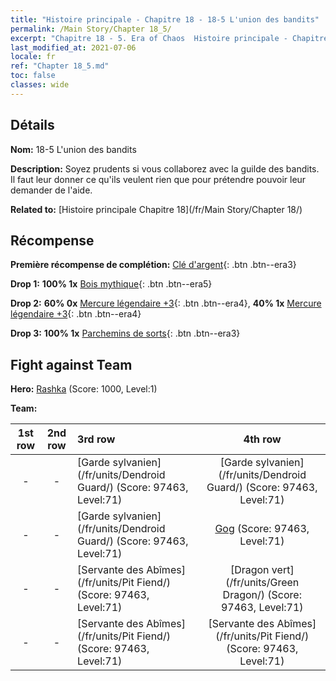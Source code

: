 ```yaml
---
title: "Histoire principale - Chapitre 18 - 18-5 L'union des bandits"
permalink: /Main Story/Chapter 18_5/
excerpt: "Chapitre 18 - 5. Era of Chaos  Histoire principale - Chapitre 18_5. 18-5 L'union des bandits"
last_modified_at: 2021-07-06
locale: fr
ref: "Chapter 18_5.md"
toc: false
classes: wide
---
```


## Détails

 **Nom:** 18-5 L'union des bandits

 **Description:** Soyez prudents si vous collaborez avec la guilde des bandits. Il faut leur donner ce qu'ils veulent rien que pour prétendre pouvoir leur demander de l'aide.

 **Related to:** [Histoire principale Chapitre 18](/fr/Main Story/Chapter 18/)

## Récompense

 **Première récompense de complétion:** [Clé d'argent](/ItemsFR/con_693/){: .btn .btn--era3}

 **Drop 1:** **100% 1x** [Bois mythique](/ItemsFR/mat_62/){: .btn .btn--era5}

 **Drop 2:** **60% 0x** [Mercure légendaire +3](/ItemsFR/mat_56/){: .btn .btn--era4}, **40% 1x** [Mercure légendaire +3](/ItemsFR/mat_56/){: .btn .btn--era4}

 **Drop 3:** **100% 1x** [Parchemins de sorts](/ItemsFR/con_694/){: .btn .btn--era3}


## Fight against Team
 **Hero:** [Rashka](/fr/heroes/Rashka/) (Score: 1000, Level:1)

 **Team:**


  | 1st row | 2nd row | 3rd row | 4th row |
  |:----:|:----:|:----|:----:|
  | - | - | [Garde sylvanien](/fr/units/Dendroid Guard/) (Score: 97463, Level:71)  | [Garde sylvanien](/fr/units/Dendroid Guard/) (Score: 97463, Level:71)  |
  | - | - | [Garde sylvanien](/fr/units/Dendroid Guard/) (Score: 97463, Level:71)  | [Gog](/fr/units/Gog/) (Score: 97463, Level:71)  |
  | - | - | [Servante des Abîmes](/fr/units/Pit Fiend/) (Score: 97463, Level:71)  | [Dragon vert](/fr/units/Green Dragon/) (Score: 97463, Level:71)  |
  | - | - | [Servante des Abîmes](/fr/units/Pit Fiend/) (Score: 97463, Level:71)  | [Servante des Abîmes](/fr/units/Pit Fiend/) (Score: 97463, Level:71)  |


